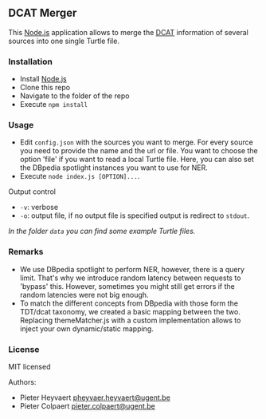 ## DCAT Merger ##

This [Node.js](http://nodejs.org) application allows to merge the [DCAT](http://www.w3.org/TR/vocab-dcat/) information of several sources into one single Turtle file.

### Installation ###

- Install [Node.js](http://nodejs.org)
- Clone this repo
- Navigate to the folder of the repo
- Execute `npm install`

### Usage ###

- Edit `config.json` with the sources you want to merge. For every source you need to provide the name and the url or file. You want to choose the option 'file' if you want to read a local Turtle file. Here, you can also set the DBpedia spotlight instances you want to use for NER.
- Execute `node index.js [OPTION]...`.

Output control

- `-v`: verbose
- `-o`: output file, if no output file is specified output is redirect to `stdout`.

*In the folder `data` you can find some example Turtle files.*

### Remarks ###

- We use DBpedia spotlight to perform NER, however, there is a query limit. That's why we introduce random latency between requests to 'bypass' this. However, sometimes you might still get errors if the random latencies were not big enough.
- To match the different concepts from DBpedia with those form the TDT/dcat taxonomy, we created a basic mapping between the two. Replacing themeMatcher.js with a custom implementation allows to inject your own dynamic/static mapping.

### License ###

MIT licensed

Authors:
 * Pieter Heyvaert <pheyvaer.heyvaert@ugent.be>
 * Pieter Colpaert <pieter.colpaert@ugent.be>
